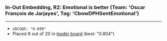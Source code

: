 ### In-Out Embedding, R2: Emotional is better (Team: 'Oscar François de Jarjayes', Tag: 'CbowDPHSentEmotional')
---
* ` nDCG@5: "0.699" `
* Placed 8 out of 20 in [leader board](https://events.webis.de/touche-20/shared-task-1.html#results) (best: "0.804")

